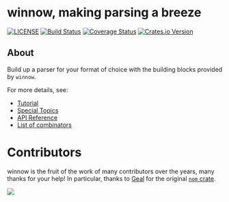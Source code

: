 # winnow, making parsing a breeze

[![LICENSE](https://img.shields.io/badge/license-MIT-blue.svg)](LICENSE)
[![Build Status](https://github.com/winnow-rs/winnow/actions/workflows/ci.yml/badge.svg)](https://github.com/winnow-rs/winnow/actions/workflows/ci.yml)
[![Coverage Status](https://coveralls.io/repos/github/winnow-rs/winnow/badge.svg?branch=main)](https://coveralls.io/github/winnow-rs/winnow?branch=main)
[![Crates.io Version](https://img.shields.io/crates/v/winnow.svg)](https://crates.io/crates/winnow)

## About

Build up a parser for your format of choice with the building blocks provided by `winnow`.

For more details, see:
- [Tutorial](https://docs.rs/winnow/latest/winnow/_tutorial/index.html)
- [Special Topics](https://docs.rs/winnow/latest/winnow/_topic/index.html)
- [API Reference](https://docs.rs/winnow)
- [List of combinators](https://docs.rs/winnow/latest/winnow/combinator/index.html)

# Contributors

winnow is the fruit of the work of many contributors over the years, many
thanks for your help!  In particular, thanks to [Geal](https://github.com/Geal)
for the original [`nom` crate](https://crates.io/crates/nom).

<a href="https://github.com/winnow-rs/winnow/graphs/contributors">
  <img src="https://contributors-img.web.app/image?repo=winnow-rs/winnow" />
</a>
